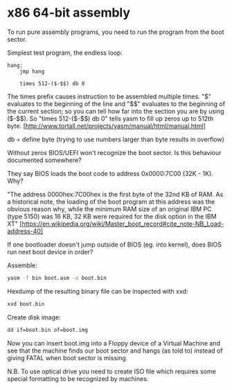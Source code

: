 # x86 64-bit assembly

To run pure assembly programs, you need to run the program from the boot sector.

Simplest test program, the endless loop:
```
hang:
    jmp hang

    times 512-($-$$) db 0
```

The times prefix causes instruction to be assembled multiple times. "$" evaluates to the beginning of the line and "$$" evaluates to the beginning of the current section; so you can tell how far into the section you are by using ($-$$). So "times 512-($-$$) db 0" tells yasm to fill up zeros up to 512th byte. [http://www.tortall.net/projects/yasm/manual/html/manual.html]

db = define byte (trying to use numbers larger than byte results in overflow)

Without zeros BIOS/UEFI won't recognize the boot sector. Is this behaviour documented somewhere?

They say BIOS loads the boot code to address 0x0000:7C00 (32K - 1K). Why?

"The address 0000hex:7C00hex is the first byte of the 32nd KB of RAM. As a historical note, the loading of the boot program at this address was the obvious reason why, while the minimum RAM size of an original IBM PC (type 5150) was 16 KB, 32 KB were required for the disk option in the IBM XT"
[https://en.wikipedia.org/wiki/Master_boot_record#cite_note-NB_Load-address-40]

If one bootloader doesn't jump outside of BIOS (eg. into kernel), does BIOS run next boot device in order?

Assemble:
```sh
yasm -f bin boot.asm -o boot.bin
```

Hexdump of the resulting binary file can be inspected with xxd:
```sh
xxd boot.bin
```

Create disk image:
```sh
dd if=boot.bin of=boot.img
```

Now you can insert boot.img into a Floppy device of a Virtual Machine and see that the machine finds our boot sector and hangs (as told to) instead of giving FATAL when boot sector is missing. 

N.B. To use optical drive you need to create ISO file which requires some special formatting to be recognized by machines. 
